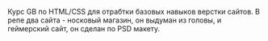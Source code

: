 Курс GB по HTML/CSS для отрабтки базовых навыков верстки сайтов. 
В репе два сайта - носковый магазин, он выдуман из головы, и геймерский сайт, он сделан по PSD макету. 
